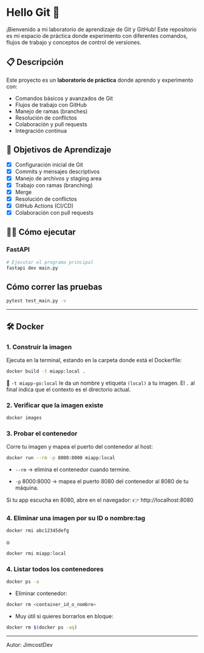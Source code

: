 # Hello Git 🚀

¡Bienvenido a mi laboratorio de aprendizaje de Git y GitHub! Este repositorio es mi espacio de práctica donde experimento con diferentes comandos, flujos de trabajo y conceptos de control de versiones.

## 📋 Descripción

Este proyecto es un **laboratorio de práctica** donde aprendo y experimento con:
- Comandos básicos y avanzados de Git
- Flujos de trabajo con GitHub
- Manejo de ramas (branches)
- Resolución de conflictos
- Colaboración y pull requests
- Integración continua

## 🎯 Objetivos de Aprendizaje

- [x] Configuración inicial de Git
- [x] Commits y mensajes descriptivos
- [x] Manejo de archivos y staging area
- [x] Trabajo con ramas (branching)
- [x] Merge
- [x] Resolución de conflictos
- [x] GitHub Actions (CI/CD)
- [x] Colaboración con pull requests

## 🏃‍♂️ Cómo ejecutar

### FastAPI
```bash
# Ejecutar el programa principal
fastapi dev main.py
```

## Cómo correr las pruebas

```bash
pytest test_main.py -v
```

---
## 🛠️ Docker 

### 1. Construir la imagen
Ejecuta en la terminal, estando en la carpeta donde está el Dockerfile:
```bash
docker build -t miapp:local .
```

📌 `-t miapp-go:local` le da un nombre y etiqueta `(local)` a tu imagen.
El `.` al final indica que el contexto es el directorio actual. 

### 2. Verificar que la imagen existe
```bash
docker images
```

### 3. Probar el contenedor
Corre tu imagen y mapea el puerto del contenedor al host:
```bash
docker run --rm -p 8000:8000 miapp:local
```
* `--rm` → elimina el contenedor cuando termine.

* `-p` 8000:8000 → mapea el puerto 8080 del contenedor al 8080 de tu máquina.

Si tu app escucha en 8080, abre en el navegador:
👉 http://localhost:8080

### 4. Eliminar una imagen por su ID o nombre:tag
```bash
docker rmi abc12345defg
```
o
```bash
docker rmi miapp:local
```

### 4. Listar todos los contenedores
```bash
docker ps -a
```

* Eliminar contenedor:
```bash
docker rm <container_id_o_nombre>
```

* Muy útil si quieres borrarlos en bloque:
```bash
docker rm $(docker ps -aq)
```

---
Autor: JimcostDev

